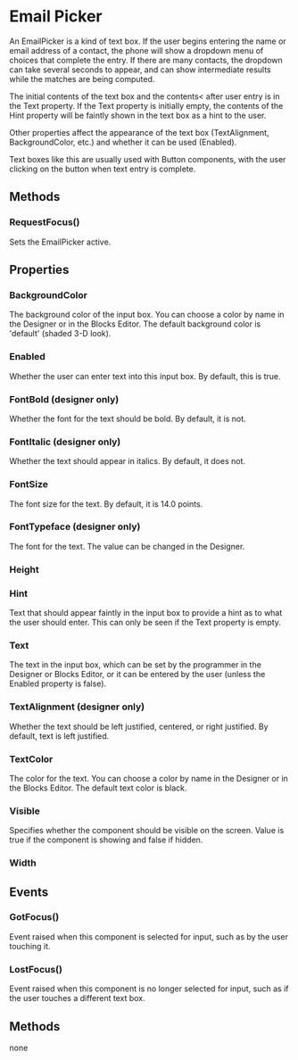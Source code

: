 # Email Picker

An EmailPicker is a kind of text box. If the user begins entering the name or email address of a contact, the phone will show a dropdown menu of choices that complete the entry. If there are many contacts, the dropdown can take several seconds to appear, and can show intermediate results while the matches are being computed.

The initial contents of the text box and the contents&lt; after user entry is in the Text property. If the Text property is initially empty, the contents of the Hint property will be faintly shown in the text box as a hint to the user.

Other properties affect the appearance of the text box \(TextAlignment, BackgroundColor, etc.\) and whether it can be used \(Enabled\).

Text boxes like this are usually used with Button components, with the user clicking on the button when text entry is complete.

## Methods

### RequestFocus\(\)

Sets the EmailPicker active.

## Properties

### BackgroundColor

The background color of the input box. You can choose a color by name in the Designer or in the Blocks Editor. The default background color is 'default' \(shaded 3-D look\).

### Enabled

Whether the user can enter text into this input box. By default, this is true.

### FontBold \(designer only\)

Whether the font for the text should be bold. By default, it is not.

### FontItalic \(designer only\)

Whether the text should appear in italics. By default, it does not.

### FontSize

The font size for the text. By default, it is 14.0 points.

### FontTypeface \(designer only\)

The font for the text. The value can be changed in the Designer.

### Height

### Hint

Text that should appear faintly in the input box to provide a hint as to what the user should enter. This can only be seen if the Text property is empty.

### Text

The text in the input box, which can be set by the programmer in the Designer or Blocks Editor, or it can be entered by the user \(unless the Enabled property is false\).

### TextAlignment \(designer only\)

Whether the text should be left justified, centered, or right justified. By default, text is left justified.

### TextColor

The color for the text. You can choose a color by name in the Designer or in the Blocks Editor. The default text color is black.

### Visible

Specifies whether the component should be visible on the screen. Value is true if the component is showing and false if hidden.

### Width

## Events

### GotFocus\(\)

Event raised when this component is selected for input, such as by the user touching it.

### LostFocus\(\)

Event raised when this component is no longer selected for input, such as if the user touches a different text box.

## Methods

none

